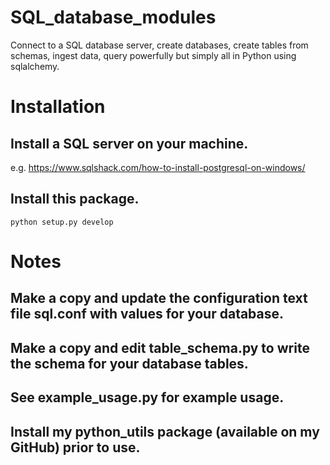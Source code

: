 # SQL_database_modules
Connect to a SQL database server, create databases, create tables from schemas, ingest data, query powerfully but simply all in Python using sqlalchemy.

# Installation
## Install a SQL server on your machine.
e.g. https://www.sqlshack.com/how-to-install-postgresql-on-windows/
## Install this package.
```
python setup.py develop
```

# Notes
## Make a copy and update the configuration text file sql.conf with values for your database.
## Make a copy and edit table_schema.py to write the schema for your database tables.
## See example_usage.py for example usage.
## Install my python_utils package (available on my GitHub) prior to use.
